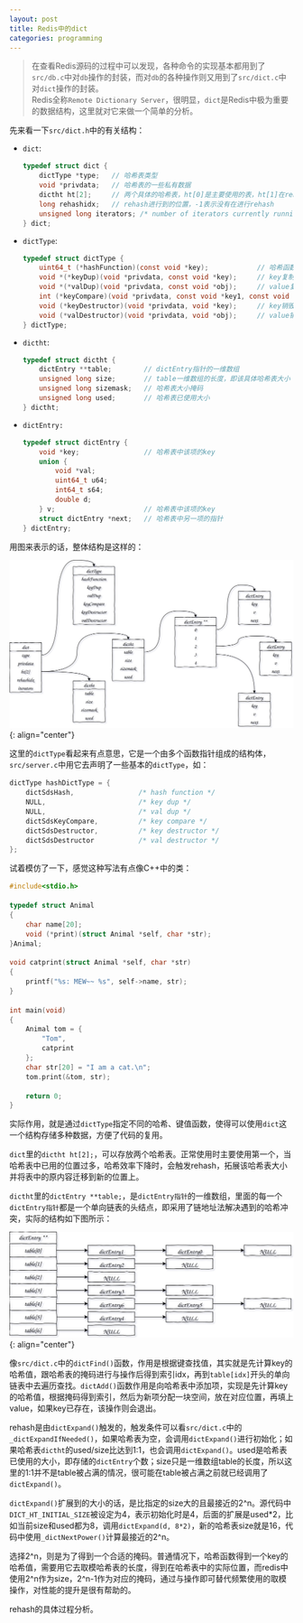 ```yaml
---
layout: post
title: Redis中的dict
categories: programming
---
```


> 在查看Redis源码的过程中可以发现，各种命令的实现基本都用到了`src/db.c`中对`db`操作的封装，而对`db`的各种操作则又用到了`src/dict.c`中对`dict`操作的封装。  
> Redis全称`Remote Dictionary Server`，很明显，`dict`是Redis中极为重要的数据结构，这里就对它来做一个简单的分析。  

<!-- more -->

先来看一下`src/dict.h`中的有关结构：  
* `dict`:  
  ```c
  typedef struct dict {
      dictType *type;   // 哈希表类型
      void *privdata;   // 哈希表的一些私有数据
      dictht ht[2];     // 两个具体的哈希表，ht[0]是主要使用的表，ht[1]在rehash的时候会用到
      long rehashidx;   // rehash进行到的位置，-1表示没有在进行rehash
      unsigned long iterators; /* number of iterators currently running */
  } dict;
  ```
* `dictType`:  
  ```c
  typedef struct dictType {
      uint64_t (*hashFunction)(const void *key);            // 哈希函数
      void *(*keyDup)(void *privdata, const void *key);     // key复制函数
      void *(*valDup)(void *privdata, const void *obj);     // value复制函数
      int (*keyCompare)(void *privdata, const void *key1, const void *key2);    // key比较函数
      void (*keyDestructor)(void *privdata, void *key);     // key销毁函数
      void (*valDestructor)(void *privdata, void *obj);     // value销毁函数
  } dictType;
  ```
* `dictht`:  
  ```c
  typedef struct dictht {
      dictEntry **table;        // dictEntry指针的一维数组
      unsigned long size;       // table一维数组的长度，即该具体哈希表大小
      unsigned long sizemask;   // 哈希表大小掩码
      unsigned long used;       // 哈希表已使用大小
  } dictht;
  ```
* `dictEntry:`  
  ```c
  typedef struct dictEntry {
      void *key;                // 哈希表中该项的key
      union {
          void *val;
          uint64_t u64;
          int64_t s64;
          double d;
      } v;                      // 哈希表中该项的key
      struct dictEntry *next;   // 哈希表中另一项的指针
  } dictEntry;
  ```

用图来表示的话，整体结构是这样的：  

![dict](/public/image/dict.svg)  
{: align="center"}

这里的`dictType`看起来有点意思，它是一个由多个函数指针组成的结构体，`src/server.c`中用它去声明了一些基本的`dictType`，如：  
```c
dictType hashDictType = {
    dictSdsHash,                /* hash function */
    NULL,                       /* key dup */
    NULL,                       /* val dup */
    dictSdsKeyCompare,          /* key compare */
    dictSdsDestructor,          /* key destructor */
    dictSdsDestructor           /* val destructor */
};
```
试着模仿了一下，感觉这种写法有点像C++中的类：  
```c
#include<stdio.h>

typedef struct Animal
{
    char name[20];
    void (*print)(struct Animal *self, char *str);
}Animal;

void catprint(struct Animal *self, char *str)
{
    printf("%s: MEW~~ %s", self->name, str);
}

int main(void)
{
    Animal tom = {
        "Tom",
        catprint
    };
    char str[20] = "I am a cat.\n";
    tom.print(&tom, str);

    return 0;
}
```
实际作用，就是通过`dictType`指定不同的哈希、键值函数，使得可以使用`dict`这一个结构存储多种数据，方便了代码的复用。

`dict`里的`dictht ht[2];`，可以存放两个哈希表。正常使用时主要使用第一个，当哈希表中已用的位置过多，哈希效率下降时，会触发rehash，拓展该哈希表大小并将表中的原内容迁移到新的位置上。

`dictht`里的`dictEntry **table;`，是`dictEntry指针`的一维数组，里面的每一个`dictEntry指针`都是一个单向链表的头结点，即采用了链地址法解决遇到的哈希冲突，实际的结构如下图所示：  

![dictht](/public/image/dictht.svg)  
{: align="center"}

像`src/dict.c`中的`dictFind()`函数，作用是根据键查找值，其实就是先计算key的哈希值，跟哈希表的掩码进行与操作后得到索引idx，再到`table[idx]`开头的单向链表中去遍历查找。`dictAdd()`函数作用是向哈希表中添加项，实现是先计算key的哈希值，根据掩码得到索引，然后为新项分配一块空间，放在对应位置，再填上value，如果key已存在，该操作则会退出。

rehash是由`dictExpand()`触发的，触发条件可以看`src/dict.c`中的`_dictExpandIfNeeded()`，如果哈希表为空，会调用`dictExpand()`进行初始化；如果哈希表`dictht`的used/size比达到1:1，也会调用`dictExpand()`。used是哈希表已使用的大小，即存储的`dictEntry`个数；size只是一维数组table的长度，所以这里的1:1并不是table被占满的情况，很可能在table被占满之前就已经调用了`dictExpand()`。  

`dictExpand()`扩展到的大小的话，是比指定的size大的且最接近的2^n。源代码中`DICT_HT_INITIAL_SIZE`被设定为4，表示初始化时是4，后面的扩展是used*2，比如当前size和used都为8，调用`dictExpand(d, 8*2)`，新的哈希表size就是16，代码中使用`_dictNextPower()`计算最接近的2^n。

选择2^n，则是为了得到一个合适的掩码。普通情况下，哈希函数得到一个key的哈希值，需要用它去取模哈希表的长度，得到在哈希表中的实际位置，而redis中使用2^n作为size，2^n-1作为对应的掩码，通过与操作即可替代频繁使用的取模操作，对性能的提升是很有帮助的。  

rehash的具体过程分析。  

